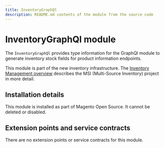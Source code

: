 ```yaml
---
title: InventoryGraphQl
description: README.md contents of the module from the source code
---
```


# InventoryGraphQl module

The `InventoryGraphQl` provides type information for the GraphQl module
                       to generate inventory stock fields for product information endpoints.

This module is part of the new inventory infrastructure. The
[Inventory Management overview](https://developer.adobe.com/commerce/webapi/rest/inventory/index.html)
describes the MSI (Multi-Source Inventory) project in more detail.

## Installation details

This module is installed as part of Magento Open Source. It cannot be deleted or disabled.

## Extension points and service contracts

There are no extension points or service contracts for this module.

